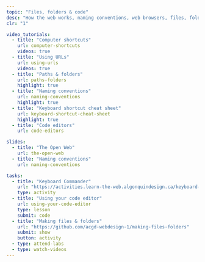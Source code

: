 ```yaml
---
topic: "Files, folders & code"
desc: "How the web works, naming conventions, web browsers, files, folders & code editors."
clr: "1"

video_tutorials:
  - title: "Computer shortcuts"
    url: computer-shortcuts
    videos: true
  - title: "Using URLs"
    url: using-urls
    videos: true
  - title: "Paths & folders"
    url: paths-folders
    highlight: true
  - title: "Naming conventions"
    url: naming-conventions
    highlight: true
  - title: "Keyboard shortcut cheat sheet"
    url: keyboard-shortcut-cheat-sheet
    highlight: true
  - title: "Code editors"
    url: code-editors

slides:
  - title: "The Open Web"
    url: the-open-web
  - title: "Naming conventions"
    url: naming-conventions

tasks:
  - title: "Keyboard Commander"
    url: "https://activities.learn-the-web.algonquindesign.ca/keyboard-commander/"
    type: activity
  - title: "Using your code editor"
    url: using-your-code-editor
    type: lesson
    submit: code
  - title: "Making files & folders"
    url: "https://github.com/acgd-webdesign-1/making-files-folders"
    submit: show
    button: activity
  - type: attend-labs
  - type: watch-videos
---
```

